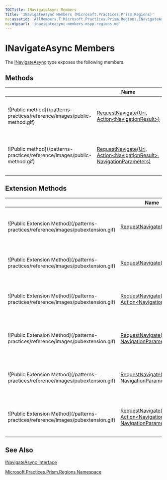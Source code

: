 ```yaml
---
TOCTitle: INavigateAsync Members
Title: 'INavigateAsync Members (Microsoft.Practices.Prism.Regions)'
ms:assetid: 'AllMembers.T:Microsoft.Practices.Prism.Regions.INavigateAsync'
ms:mtpsurl: 'inavigateasync-members-mspp-regions.md'
---
```



# INavigateAsync Members

The [INavigateAsync](/patterns-practices/reference/inavigateasync-interface-mspp-regions) type exposes the following members.

## Methods


<table>

<thead>
<tr class="header">
<th> </th>
<th>Name</th>
<th>Description</th>
</tr>
</thead>
<tbody>
<tr class="odd">
<td>![Public method](/patterns-practices/reference/images/public-method.gif)</td>
<td><a href="/patterns-practices/reference/inavigateasync-requestnavigate-method-uri-action-navigationresult-mspp-regions">RequestNavigate(Uri, Action&lt;NavigationResult&gt;)</a></td>
<td><div class="summary">
Initiates navigation to the target specified by the <a href="http://msdn.microsoft.com/en-us/library/txt7706a">Uri</a>.
</div></td>
</tr>
<tr class="even">
<td>![Public method](/patterns-practices/reference/images/public-method.gif)</td>
<td><a href="/patterns-practices/reference/inavigateasync-requestnavigate-method-uri-action-navigationresult-navigationparameters-mspp-regions">RequestNavigate(Uri, Action&lt;NavigationResult&gt;, NavigationParameters)</a></td>
<td><div class="summary">
Initiates navigation to the target specified by the <a href="http://msdn.microsoft.com/en-us/library/txt7706a">Uri</a>.
</div></td>
</tr>
</tbody>
</table>

## Extension Methods


<table>

<thead>
<tr class="header">
<th> </th>
<th>Name</th>
<th>Description</th>
</tr>
</thead>
<tbody>
<tr class="odd">
<td>![Public Extension Method](/patterns-practices/reference/images/pubextension.gif)</td>
<td><a href="/patterns-practices/reference/navigationasyncextensions-requestnavigate-method-inavigateasync-string-mspp-regions">RequestNavigate(String)</a></td>
<td>Overloaded.
<div class="summary">
Initiates navigation to the target specified by the target.
</div>
(Defined by <a href="/patterns-practices/reference/navigationasyncextensions-class-mspp-regions">NavigationAsyncExtensions</a>.)</td>
</tr>
<tr class="even">
<td>![Public Extension Method](/patterns-practices/reference/images/pubextension.gif)</td>
<td><a href="/patterns-practices/reference/navigationasyncextensions-requestnavigate-method-inavigateasync-uri-mspp-regions">RequestNavigate(Uri)</a></td>
<td>Overloaded.
<div class="summary">
Initiates navigation to the target specified by the <a href="http://msdn.microsoft.com/en-us/library/txt7706a">Uri</a>.
</div>
(Defined by <a href="/patterns-practices/reference/navigationasyncextensions-class-mspp-regions">NavigationAsyncExtensions</a>.)</td>
</tr>
<tr class="odd">
<td>![Public Extension Method](/patterns-practices/reference/images/pubextension.gif)</td>
<td><a href="/patterns-practices/reference/navigationasyncextensions-requestnavigate-method-inavigateasync-string-action-navigationresult-mspp-regions">RequestNavigate(String, Action&lt;NavigationResult&gt;)</a></td>
<td>Overloaded.
<div class="summary">
Initiates navigation to the target specified by the target.
</div>
(Defined by <a href="/patterns-practices/reference/navigationasyncextensions-class-mspp-regions">NavigationAsyncExtensions</a>.)</td>
</tr>
<tr class="even">
<td>![Public Extension Method](/patterns-practices/reference/images/pubextension.gif)</td>
<td><a href="/patterns-practices/reference/navigationasyncextensions-requestnavigate-method-inavigateasync-uri-navigationparameters-mspp-regions">RequestNavigate(Uri, NavigationParameters)</a></td>
<td>Overloaded.
<div class="summary">
Initiates navigation to the target specified by the target.
</div>
(Defined by <a href="/patterns-practices/reference/navigationasyncextensions-class-mspp-regions">NavigationAsyncExtensions</a>.)</td>
</tr>
<tr class="odd">
<td>![Public Extension Method](/patterns-practices/reference/images/pubextension.gif)</td>
<td><a href="/patterns-practices/reference/navigationasyncextensions-requestnavigate-method-inavigateasync-string-navigationparameters-mspp-regions">RequestNavigate(String, NavigationParameters)</a></td>
<td>Overloaded.
<div class="summary">
Initiates navigation to the target specified by the target.
</div>
(Defined by <a href="/patterns-practices/reference/navigationasyncextensions-class-mspp-regions">NavigationAsyncExtensions</a>.)</td>
</tr>
<tr class="even">
<td>![Public Extension Method](/patterns-practices/reference/images/pubextension.gif)</td>
<td><a href="/patterns-practices/reference/navigationasyncextensions-requestnavigate-method-inavigateasync-string-action-navigationresult-navigationparameters-mspp-regions">RequestNavigate(String, Action&lt;NavigationResult&gt;, NavigationParameters)</a></td>
<td>Overloaded.
<div class="summary">
Initiates navigation to the target specified by the target.
</div>
(Defined by <a href="/patterns-practices/reference/navigationasyncextensions-class-mspp-regions">NavigationAsyncExtensions</a>.)</td>
</tr>
</tbody>
</table>

## See Also

[INavigateAsync Interface](/patterns-practices/reference/inavigateasync-interface-mspp-regions)

[Microsoft.Practices.Prism.Regions Namespace](/patterns-practices/reference/mspp-regions-namespace)

